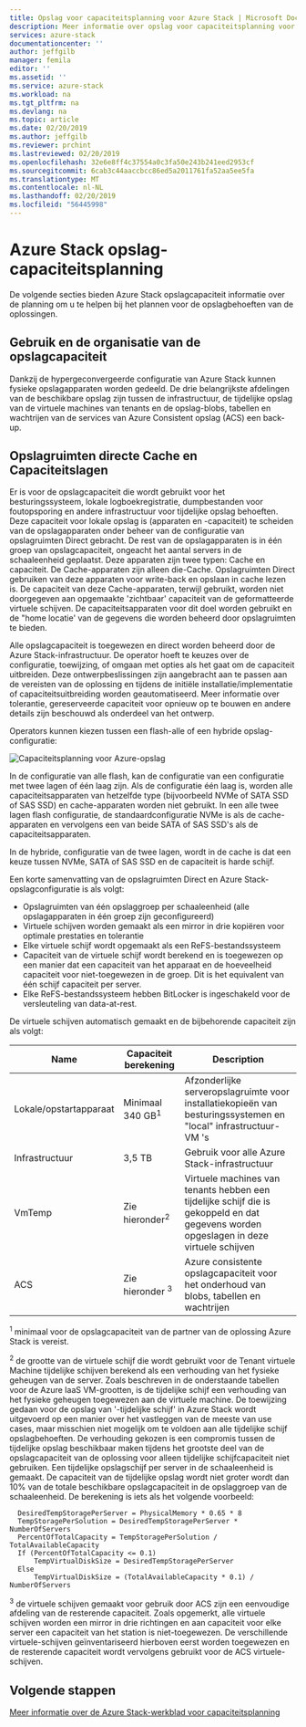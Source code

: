 ```yaml
---
title: Opslag voor capaciteitsplanning voor Azure Stack | Microsoft Docs
description: Meer informatie over opslag voor capaciteitsplanning voor Azure Stack-implementaties.
services: azure-stack
documentationcenter: ''
author: jeffgilb
manager: femila
editor: ''
ms.assetid: ''
ms.service: azure-stack
ms.workload: na
ms.tgt_pltfrm: na
ms.devlang: na
ms.topic: article
ms.date: 02/20/2019
ms.author: jeffgilb
ms.reviewer: prchint
ms.lastreviewed: 02/20/2019
ms.openlocfilehash: 32e6e8ff4c37554a0c3fa50e243b241eed2953cf
ms.sourcegitcommit: 6cab3c44aaccbcc86ed5a2011761fa52aa5ee5fa
ms.translationtype: MT
ms.contentlocale: nl-NL
ms.lasthandoff: 02/20/2019
ms.locfileid: "56445998"
---
```

# <a name="azure-stack-storage-capacity-planning"></a>Azure Stack opslag-capaciteitsplanning
De volgende secties bieden Azure Stack opslagcapaciteit informatie over de planning om u te helpen bij het plannen voor de opslagbehoeften van de oplossingen.

## <a name="uses-and-organization-of-storage-capacity"></a>Gebruik en de organisatie van de opslagcapaciteit
Dankzij de hypergeconvergeerde configuratie van Azure Stack kunnen fysieke opslagapparaten worden gedeeld. De drie belangrijkste afdelingen van de beschikbare opslag zijn tussen de infrastructuur, de tijdelijke opslag van de virtuele machines van tenants en de opslag-blobs, tabellen en wachtrijen van de services van Azure Consistent opslag (ACS) een back-up.

## <a name="spaces-direct-cache-and-capacity-tiers"></a>Opslagruimten directe Cache en Capaciteitslagen
Er is voor de opslagcapaciteit die wordt gebruikt voor het besturingssysteem, lokale logboekregistratie, dumpbestanden voor foutopsporing en andere infrastructuur voor tijdelijke opslag behoeften. Deze capaciteit voor lokale opslag is (apparaten en -capaciteit) te scheiden van de opslagapparaten onder beheer van de configuratie van opslagruimten Direct gebracht. De rest van de opslagapparaten is in één groep van opslagcapaciteit, ongeacht het aantal servers in de schaaleenheid geplaatst. Deze apparaten zijn twee typen: Cache en capaciteit.  De Cache-apparaten zijn alleen die-Cache. Opslagruimten Direct gebruiken van deze apparaten voor write-back en opslaan in cache lezen is. De capaciteit van deze Cache-apparaten, terwijl gebruikt, worden niet doorgegeven aan opgemaakte 'zichtbaar' capaciteit van de geformatteerde virtuele schijven. De capaciteitsapparaten voor dit doel worden gebruikt en de "home locatie' van de gegevens die worden beheerd door opslagruimten te bieden.

Alle opslagcapaciteit is toegewezen en direct worden beheerd door de Azure Stack-infrastructuur. De operator hoeft te keuzes over de configuratie, toewijzing, of omgaan met opties als het gaat om de capaciteit uitbreiden. Deze ontwerpbeslissingen zijn aangebracht aan te passen aan de vereisten van de oplossing en tijdens de initiële installatie/implementatie of capaciteitsuitbreiding worden geautomatiseerd. Meer informatie over tolerantie, gereserveerde capaciteit voor opnieuw op te bouwen en andere details zijn beschouwd als onderdeel van het ontwerp. 

Operators kunnen kiezen tussen een flash-alle of een hybride opslag-configuratie:

![Capaciteitsplanning voor Azure-opslag](media/azure-stack-capacity-planning/storage.png)

In de configuratie van alle flash, kan de configuratie van een configuratie met twee lagen of één laag zijn.  Als de configuratie één laag is, worden alle capaciteitsapparaten van hetzelfde type (bijvoorbeeld NVMe of SATA SSD of SAS SSD) en cache-apparaten worden niet gebruikt. In een alle twee lagen flash configuratie, de standaardconfiguratie NVMe is als de cache-apparaten en vervolgens een van beide SATA of SAS SSD's als de capaciteitsapparaten.

In de hybride, configuratie van de twee lagen, wordt in de cache is dat een keuze tussen NVMe, SATA of SAS SSD en de capaciteit is harde schijf. 

Een korte samenvatting van de opslagruimten Direct en Azure Stack-opslagconfiguratie is als volgt:
- Opslagruimten van één opslaggroep per schaaleenheid (alle opslagapparaten in één groep zijn geconfigureerd)
- Virtuele schijven worden gemaakt als een mirror in drie kopiëren voor optimale prestaties en tolerantie
- Elke virtuele schijf wordt opgemaakt als een ReFS-bestandssysteem
- Capaciteit van de virtuele schijf wordt berekend en is toegewezen op een manier dat een capaciteit van het apparaat en de hoeveelheid capaciteit voor niet-toegewezen in de groep. Dit is het equivalent van één schijf capaciteit per server.
- Elke ReFS-bestandssysteem hebben BitLocker is ingeschakeld voor de versleuteling van data-at-rest. 

De virtuele schijven automatisch gemaakt en de bijbehorende capaciteit zijn als volgt:

|Name|Capaciteit berekening|Description|
|-----|-----|-----|
|Lokale/opstartapparaat|Minimaal 340 GB<sup>1</sup>|Afzonderlijke serveropslagruimte voor installatiekopieën van besturingssystemen en "local" infrastructuur-VM 's|
|Infrastructuur|3,5 TB|Gebruik voor alle Azure Stack-infrastructuur|
|VmTemp|Zie hieronder<sup>2</sup>|Virtuele machines van tenants hebben een tijdelijke schijf die is gekoppeld en dat gegevens worden opgeslagen in deze virtuele schijven|
|ACS|Zie hieronder <sup>3</sup>|Azure consistente opslagcapaciteit voor het onderhoud van blobs, tabellen en wachtrijen|

<sup>1</sup> minimaal voor de opslagcapaciteit van de partner van de oplossing Azure Stack is vereist.

<sup>2</sup> de grootte van de virtuele schijf die wordt gebruikt voor de Tenant virtuele Machine tijdelijke schijven berekend als een verhouding van het fysieke geheugen van de server. Zoals beschreven in de onderstaande tabellen voor de Azure IaaS VM-grootten, is de tijdelijke schijf een verhouding van het fysieke geheugen toegewezen aan de virtuele machine. De toewijzing gedaan voor de opslag van '-tijdelijke schijf' in Azure Stack wordt uitgevoerd op een manier over het vastleggen van de meeste van use cases, maar misschien niet mogelijk om te voldoen aan alle tijdelijke schijf opslagbehoeften. De verhouding gekozen is een compromis tussen de tijdelijke opslag beschikbaar maken tijdens het grootste deel van de opslagcapaciteit van de oplossing voor alleen tijdelijke schijfcapaciteit niet gebruiken. Een tijdelijke opslagschijf per server in de schaaleenheid is gemaakt. De capaciteit van de tijdelijke opslag wordt niet groter wordt dan 10% van de totale beschikbare opslagcapaciteit in de opslaggroep van de schaaleenheid. De berekening is iets als het volgende voorbeeld:

```
  DesiredTempStoragePerServer = PhysicalMemory * 0.65 * 8
  TempStoragePerSolution = DesiredTempStoragePerServer * NumberOfServers
  PercentOfTotalCapacity = TempStoragePerSolution / TotalAvailableCapacity
  If (PercentOfTotalCapacity <= 0.1)
      TempVirtualDiskSize = DesiredTempStoragePerServer
  Else
      TempVirtualDiskSize = (TotalAvailableCapacity * 0.1) / NumberOfServers
```

<sup>3</sup> de virtuele schijven gemaakt voor gebruik door ACS zijn een eenvoudige afdeling van de resterende capaciteit. Zoals opgemerkt, alle virtuele schijven worden een mirror in drie richtingen en aan capaciteit voor elke server een capaciteit van het station is niet-toegewezen. De verschillende virtuele-schijven geïnventariseerd hierboven eerst worden toegewezen en de resterende capaciteit wordt vervolgens gebruikt voor de ACS virtuele-schijven.

## <a name="next-steps"></a>Volgende stappen
[Meer informatie over de Azure Stack-werkblad voor capaciteitsplanning](capacity-planning-spreadsheet.md)
